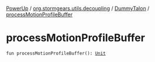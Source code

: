 [PowerUp](../../index.md) / [org.stormgears.utils.decoupling](../index.md) / [DummyTalon](index.md) / [processMotionProfileBuffer](./process-motion-profile-buffer.md)

# processMotionProfileBuffer

`fun processMotionProfileBuffer(): `[`Unit`](https://kotlinlang.org/api/latest/jvm/stdlib/kotlin/-unit/index.html)